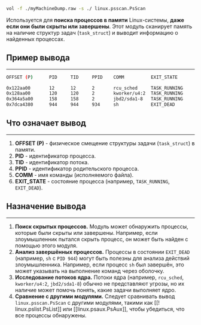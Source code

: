 ```bash
vol -f ./myMachineDump.raw -s ./ linux.psscan.PsScan
```

Используется для **поиска процессов в памяти** Linux-системы, **даже если они были скрыты или завершены**. Этот модуль сканирует память на наличие структур задач (`task_struct`) и выводит информацию о найденных процессах.
## Пример вывода
___
```bash
OFFSET (P)      PID     TID     PPID    COMM          EXIT_STATE

0x122aa00       12      12      2       rcu_sched     TASK_RUNNING
0x128aa00       120     120     2       kworker/u4:2  TASK_RUNNING
0x364a5a00      158     158     2       jbd2/sda1-8   TASK_RUNNING
0x7dca4380      944     944     934     sh            EXIT_DEAD
```
## Что означает вывод
___
1. **OFFSET (P)** - физическое смещение структуры задачи (`task_struct`) в памяти.
2. **PID** - идентификатор процесса.
3. **TID** - идентификатор потока.
4. **PPID** - идентификатор родительского процесса.
5. **COMM** - имя команды (исполняемого файла).
6. **EXIT_STATE** - состояние процесса (например, `TASK_RUNNING`, `EXIT_DEAD`).
## Назначение вывода
___
1. **Поиск скрытых процессов.** Модуль может обнаружить процессы, которые были скрыты или завершены. Например, если злоумышленник пытался скрыть процесс, он может быть найден с помощью этого модуля.
2. **Анализ завершённых процессов.** Процессы в состоянии `EXIT_DEAD` (например, `sh` с `PID 944`) могут быть полезны для анализа действий злоумышленника. Например, если процесс `sh` был завершён, это может указывать на выполнение команд через оболочку.
3. **Исследование потоков ядра.** Потоки ядра (например, `rcu_sched`, `kworker/u4:2`, `jbd2/sda1-8`) обычно не представляют угрозы, но их наличие может помочь понять, какие задачи выполняет ядро.
4. **Сравнение с другими модулями.** Следует сравнивать вывод `linux.psscan.PsScan` с другими модулями, такими как [[! linux.pslist.PsList]] или [[linux.psaux.PsAux]], чтобы убедиться, что все процессы обнаружены.